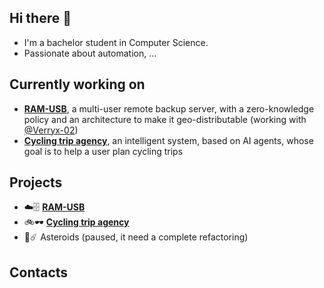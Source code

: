 ## Hi there 👋
- I'm a bachelor student in Computer Science.
- Passionate about automation, ...

## Currently working on
- [**RAM-USB**](https://github.com/Riccardo-Gottardi/backup_service), a multi-user remote backup server, with a zero-knowledge policy and an architecture to make it geo-distributable (working with [@Verryx-02](https://github.com/Verryx-02))
- [**Cycling trip agency**](https://github.com/Riccardo-Gottardi/cycling-trip-agency), an intelligent system, based on AI agents, whose goal is to help a user plan cycling trips

## Projects
- ☁️🗄️ [**RAM-USB**](https://github.com/Riccardo-Gottardi/backup_service)
- 🚲🕶️ [**Cycling trip agency**](https://github.com/Riccardo-Gottardi/cycling-trip-agency)
- 🚀☄️ Asteroids (paused, it need a complete refactoring)

## Contacts
